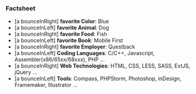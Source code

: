 ### Factsheet
   * [a bounceInRight] <b>favorite Color</b>: Blue
   * [a bounceInLeft] <b>favorite Animal</b>: Dog
   * [a bounceInRight] <b>favorite Food</b>: Fish
   * [a bounceInLeft] <b>favorite Book</b>: Mobile First
   * [a bounceInRight] <b>favorite Employer</b>: Questback
   * [a bounceInLeft] <b>Coding Languages</b>: C/C++, Javascript, Assembler(x86/65xx/68xxx), PHP ...
   * [a bounceInRight] <b>Web Technologies</b>: HTML, CSS, LESS, SASS, ExtJS, jQuery ...
   * [a bounceInLeft] <b>Tools</b>: Compass, PHPStorm, Photoshop, inDesign, Framemaker, Illustrator ...

